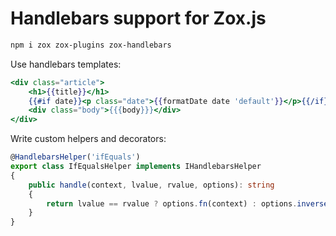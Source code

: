 # Handlebars support for Zox.js

```bash
npm i zox zox-plugins zox-handlebars
```

Use handlebars templates:

```handlebars
<div class="article">
    <h1>{{title}}</h1>
    {{#if date}}<p class="date">{{formatDate date 'default'}}</p>{{/if}}
    <div class="body">{{{body}}}</div>
</div>
```

Write custom helpers and decorators:

```ts
@HandlebarsHelper('ifEquals')
export class IfEqualsHelper implements IHandlebarsHelper
{
    public handle(context, lvalue, rvalue, options): string
    {
        return lvalue == rvalue ? options.fn(context) : options.inverse(context);
    }
}
```
